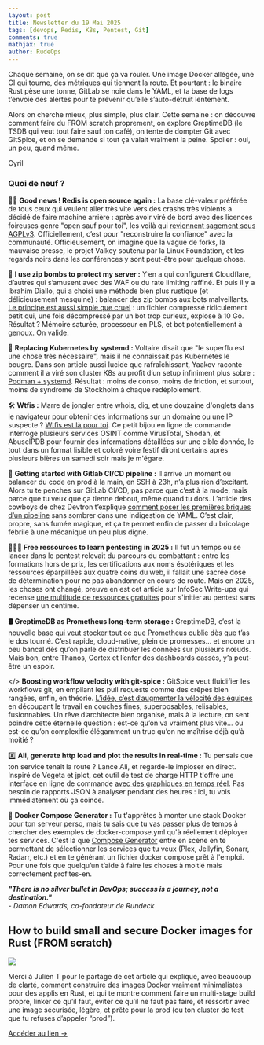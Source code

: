 ```yaml
---
layout: post
title: Newsletter du 19 Mai 2025
tags: [devops, Redis, K8s, Pentest, Git]
comments: true
mathjax: true
author: RudeOps
---
```



Chaque semaine, on se dit que ça va rouler. Une image Docker allégée, une CI qui tourne, des métriques qui tiennent la route. Et pourtant : le binaire Rust pèse une tonne, GitLab se noie dans le YAML, et ta base de logs t’envoie des alertes pour te prévenir qu’elle s’auto-détruit lentement.

Alors on cherche mieux, plus simple, plus clair. Cette semaine : on découvre comment faire du FROM scratch proprement, on explore GreptimeDB (le TSDB qui veut tout faire sauf ton café), on tente de dompter Git avec GitSpice, et on se demande si tout ça valait vraiment la peine. Spoiler : oui, un peu, quand même.  
  
Cyril

### Quoi de neuf ?

🏃‍♂️  **Good news ! Redis is open source again :** La base clé-valeur préférée de tous ceux qui veulent aller très vite vers des crashs très violents a décidé de faire machine arrière : après avoir viré de bord avec des licences foireuses genre "open sauf pour toi", les voilà qui  [reviennent sagement sous AGPLv3](https://redis.io/blog/agplv3/). Officiellement, c’est pour "reconstruire la confiance" avec la communauté. Officieusement, on imagine que la vague de forks, la mauvaise presse, le projet Valkey soutenu par la Linux Foundation, et les regards noirs dans les conférences y sont peut-être pour quelque chose.

💝 **I use zip bombs to protect my server :** Y’en a qui configurent Cloudflare, d’autres qui s’amusent avec des WAF ou du rate limiting raffiné. Et puis il y a Ibrahim Diallo, qui a choisi une méthode bien plus rustique (et délicieusement mesquine) : balancer des zip bombs aux bots malveillants. [Le principe est aussi simple que cruel](https://idiallo.com/blog/zipbomb-protection)  : un fichier compressé ridiculement petit qui, une fois décompressé par un bot trop curieux, explose à 10 Go. Résultat ? Mémoire saturée, processeur en PLS, et bot potentiellement à genoux. On valide.

🥇  **Replacing Kubernetes by systemd :** Voltaire disait que "le superflu est une chose très nécessaire", mais il ne connaissait pas Kubernetes le bougre. Dans son article aussi lucide que rafraîchissant, Yaakov raconte comment il a viré son cluster K8s au profit d’un setup infiniment plus sobre :  [Podman + systemd](https://blog.yaakov.online/replacing-kubernetes-with-systemd/). Résultat : moins de conso, moins de friction, et surtout, moins de syndrome de Stockholm à chaque redéploiement.  

🛠️ **Wtfis :** Marre de jongler entre whois, dig, et une douzaine d'onglets dans le navigateur pour obtenir des informations sur un domaine ou une IP suspecte ?  [Wtfis est là pour toi](https://github.com/pirxthepilot/wtfis). Ce petit bijou en ligne de commande interroge plusieurs services OSINT comme VirusTotal, Shodan, et AbuseIPDB pour fournir des informations détaillées sur une cible donnée, le tout dans un format lisible et coloré voire festif diront certains après plusieurs bières un samedi soir mais je m'égare.

🦊 **Getting started with Gitlab CI/CD pipeline :** Il arrive un moment où balancer du code en prod à la main, en SSH à 23h, n’a plus rien d’excitant. Alors tu te penches sur GitLab CI/CD, pas parce que c’est à la mode, mais parce que tu veux que ça tienne debout, même quand tu dors. L’article des cowboys de chez Devtron t’explique  [comment poser les premières briques d’un pipeline](https://devtron.ai/blog/how-to-setup-gitlab-ci-cd-pipeline/)  sans sombrer dans une indigestion de YAML. C’est clair, propre, sans fumée magique, et ça te permet enfin de passer du bricolage fébrile à une mécanique un peu plus digne.

**👨🏻‍💻 Free ressources to learn pentesting in 2025 :** Il fut un temps où se lancer dans le pentest relevait du parcours du combattant : entre les formations hors de prix, les certifications aux noms ésotériques et les ressources éparpillées aux quatre coins du web, il fallait une sacrée dose de détermination pour ne pas abandonner en cours de route. Mais en 2025, les choses ont changé, preuve en est cet article sur InfoSec Write-ups qui recense  [une multitude de ressources gratuites](https://infosecwriteups.com/free-resources-to-learn-pentesting-in-2025-ebeba2a5960d)  pour s'initier au pentest sans dépenser un centime.

**🛢️ GreptimeDB as Prometheus long-term storage :** GreptimeDB, c’est la nouvelle base  [qui veut stocker tout ce que Prometheus oublie](https://blog.anarcher.dev/post/2025/04-13-greptimedb-intro/)  dès que t’as le dos tourné. C’est rapide, cloud-native, plein de promesses… et encore un peu bancal dès qu’on parle de distribuer les données sur plusieurs nœuds. Mais bon, entre Thanos, Cortex et l’enfer des dashboards cassés, y’a peut-être un espoir.

</> **Boosting workflow velocity with git-spice :** GitSpice veut fluidifier les workflows git, en empilant les pull requests comme des crêpes bien rangées, enfin, en théorie.  [L’idée, c’est d’augmenter la vélocité des équipes](https://www.rippling.com/blog/boosting-workflow-velocity-gitspice)  en découpant le travail en couches fines, superposables, relisables, fusionnables. Un rêve d’architecte bien organisé, mais à la lecture, on sent poindre cette éternelle question : est-ce qu’on va vraiment plus vite… ou est-ce qu’on complexifie élégamment un truc qu’on ne maîtrise déjà qu’à moitié ?

#️⃣ **Ali, generate http load and plot the results in real-time :** Tu pensais que ton service tenait la route ? Lance Ali, et regarde-le imploser en direct. Inspiré de Vegeta et jplot, cet outil de test de charge HTTP t'offre une interface en ligne de commande  [avec des graphiques en temps réel](https://github.com/nakabonne/ali). Pas besoin de rapports JSON à analyser pendant des heures : ici, tu vois immédiatement où ça coince.  

🐋 **Docker Compose Generator :** Tu t'apprêtes à monter une stack Docker pour ton serveur perso, mais tu sais que tu vas passer plus de temps à chercher des exemples de docker-compose.yml qu'à réellement déployer tes services. C'est là que  [Compose Generator](https://compose.ajnart.dev/)  entre en scène en te permettant de sélectionner les services que tu veux (Plex, Jellyfin, Sonarr, Radarr, etc.) et en te génèrant un fichier docker compose prêt à l'emploi. Pour une fois que quelqu’un t’aide à faire les choses à moitié mais correctement profites-en.

_**"There is no silver bullet in DevOps; success is a journey, not a destination."**  
_- Damon Edwards, co-fondateur de Rundeck__

## How to build small and secure Docker images for Rust (FROM scratch)

![](https://storage.mlcdn.com/account_image/325165/J4xOFekPrFjBLSlt8PILzrM5OlUoL1enAYDY59Gv.png)

Merci à Julien T pour le partage de cet article qui explique, avec beaucoup de clarté, comment construire des images Docker vraiment minimalistes pour des applis en Rust, et qui te montre comment faire un multi-stage build propre, linker ce qu’il faut, éviter ce qu’il ne faut pas faire, et ressortir avec une image sécurisée, légère, et prête pour la prod (ou ton cluster de test que tu refuses d’appeler “prod”).  

[Accéder au lien ->](https://kerkour.com/rust-docker-from-scratch)